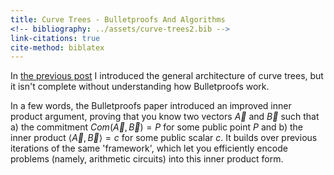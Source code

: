 ```yaml
---
title: Curve Trees - Bulletproofs And Algorithms
<!-- bibliography: ../assets/curve-trees2.bib -->
link-citations: true
cite-method: biblatex
---
```


In [the previous post](/blogs/curve-trees1.html) I introduced the general architecture of curve trees, but it isn't complete without understanding how Bulletproofs work.

In a few words, the Bulletproofs paper introduced an improved inner product argument, proving that you know two vectors $\vec{A}$ and $\vec{B}$ such that a) the commitment $Com(\vec{A}, \vec{B}) = P$ for some public point $P$ and b) the inner product $\langle \vec{A}, \vec{B} \rangle = c$ for some public scalar $c$. It builds over previous iterations of the same 'framework', which let you efficiently encode problems (namely, arithmetic circuits) into this inner product form.
